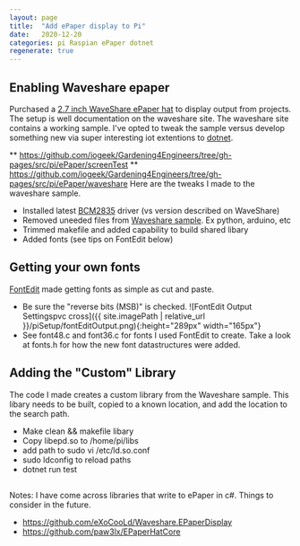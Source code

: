 ```yaml
---
layout: page
title:  "Add ePaper display to Pi"
date:   2020-12-20
categories: pi Raspian ePaper dotnet
regenerate: true
---
```

 
## Enabling Waveshare epaper
Purchased a [2.7 inch WaveShare ePaper hat](https://www.waveshare.com/wiki/2.7inch_e-Paper_HAT) to display output from projects.
The setup is well documentation on the waveshare site.  The waveshare site contains a working sample.  I've opted to tweak the sample versus develop something new via super interesting iot extentions to [dotnet](https://docs.microsoft.com/en-us/dotnet/iot/intro).


** https://github.com/iogeek/Gardening4Engineers/tree/gh-pages/src/pi/ePaper/screenTest
** https://github.com/iogeek/Gardening4Engineers/tree/gh-pages/src/pi/ePaper/waveshare
 Here are the tweaks I made to the waveshare sample.

- Installed latest [BCM2835](http://www.airspayce.com/mikem/bcm2835/) driver (vs version described on WaveShare)
- Removed uneeded files from [Waveshare sample](https://github.com/waveshare/e-Paper).  Ex python, arduino, etc
- Trimmed makefile and added capability to build shared libary
- Added fonts (see tips on FontEdit below) 


## Getting your own fonts
[FontEdit](https://github.com/ayoy/fontedit/) made getting fonts as simple as cut and paste.
- Be sure the "reverse bits (MSB)" is checked.
![FontEdit Output Settingspvc cross]({{ site.imagePath | relative_url }}/piSetup/fontEditOutput.png){:height="289px" width="165px"}
- See font48.c and font36.c for fonts I used FontEdit to create.  Take a look at fonts.h for how the new font datastructures were added.


## Adding the "Custom" Library
The code I made creates a custom library from the Waveshare sample.  This libary needs to be built, copied to a known location, and add the location to the search path.

- Make clean && makefile libary
- Copy libepd.so to /home/pi/libs
- add path to sudo vi /etc/ld.so.conf
- sudo ldconfig to reload paths
- dotnet run test



## 
Notes:  I have come across libraries that write to ePaper in c#. Things to consider in the future.
- https://github.com/eXoCooLd/Waveshare.EPaperDisplay
- https://github.com/paw3lx/EPaperHatCore
